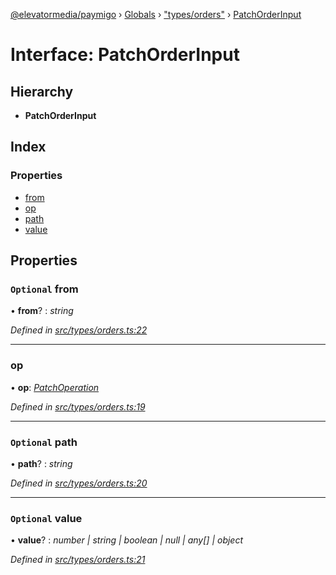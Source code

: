 [@elevatormedia/paymigo](../README.md) › [Globals](../globals.md) › ["types/orders"](../modules/_types_orders_.md) › [PatchOrderInput](_types_orders_.patchorderinput.md)

# Interface: PatchOrderInput

## Hierarchy

-   **PatchOrderInput**

## Index

### Properties

-   [from](_types_orders_.patchorderinput.md#optional-from)
-   [op](_types_orders_.patchorderinput.md#op)
-   [path](_types_orders_.patchorderinput.md#optional-path)
-   [value](_types_orders_.patchorderinput.md#optional-value)

## Properties

### `Optional` from

• **from**? : _string_

_Defined in [src/types/orders.ts:22](https://github.com/ELEVATORmedia/paymigo/blob/0815c8d/src/types/orders.ts#L22)_

---

### op

• **op**: _[PatchOperation](../modules/_types_orders_.md#patchoperation)_

_Defined in [src/types/orders.ts:19](https://github.com/ELEVATORmedia/paymigo/blob/0815c8d/src/types/orders.ts#L19)_

---

### `Optional` path

• **path**? : _string_

_Defined in [src/types/orders.ts:20](https://github.com/ELEVATORmedia/paymigo/blob/0815c8d/src/types/orders.ts#L20)_

---

### `Optional` value

• **value**? : _number | string | boolean | null | any[] | object_

_Defined in [src/types/orders.ts:21](https://github.com/ELEVATORmedia/paymigo/blob/0815c8d/src/types/orders.ts#L21)_
